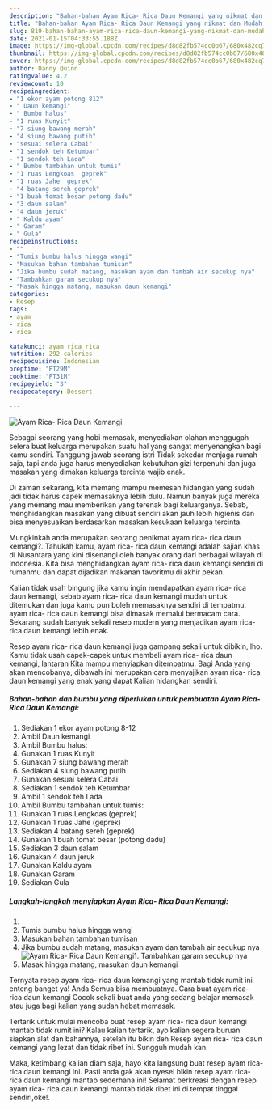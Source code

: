 ```yaml
---
description: "Bahan-bahan Ayam Rica- Rica Daun Kemangi yang nikmat dan Mudah Dibuat"
title: "Bahan-bahan Ayam Rica- Rica Daun Kemangi yang nikmat dan Mudah Dibuat"
slug: 819-bahan-bahan-ayam-rica-rica-daun-kemangi-yang-nikmat-dan-mudah-dibuat
date: 2021-01-15T04:33:55.188Z
image: https://img-global.cpcdn.com/recipes/d8d82fb574cc0b67/680x482cq70/ayam-rica-rica-daun-kemangi-foto-resep-utama.jpg
thumbnail: https://img-global.cpcdn.com/recipes/d8d82fb574cc0b67/680x482cq70/ayam-rica-rica-daun-kemangi-foto-resep-utama.jpg
cover: https://img-global.cpcdn.com/recipes/d8d82fb574cc0b67/680x482cq70/ayam-rica-rica-daun-kemangi-foto-resep-utama.jpg
author: Danny Quinn
ratingvalue: 4.2
reviewcount: 10
recipeingredient:
- "1 ekor ayam potong 812"
- " Daun kemangi"
- " Bumbu halus"
- "1 ruas Kunyit"
- "7 siung bawang merah"
- "4 siung bawang putih"
- "sesuai selera Cabai"
- "1 sendok teh Ketumbar"
- "1 sendok teh Lada"
- " Bumbu tambahan untuk tumis"
- "1 ruas Lengkoas  geprek"
- "1 ruas Jahe  geprek"
- "4 batang sereh geprek"
- "1 buah tomat besar potong dadu"
- "3 daun salam"
- "4 daun jeruk"
- " Kaldu ayam"
- " Garam"
- " Gula"
recipeinstructions:
- ""
- "Tumis bumbu halus hingga wangi"
- "Masukan bahan tambahan tumisan"
- "Jika bumbu sudah matang, masukan ayam dan tambah air secukup nya"
- "Tambahkan garam secukup nya"
- "Masak hingga matang, masukan daun kemangi"
categories:
- Resep
tags:
- ayam
- rica
- rica

katakunci: ayam rica rica 
nutrition: 292 calories
recipecuisine: Indonesian
preptime: "PT29M"
cooktime: "PT31M"
recipeyield: "3"
recipecategory: Dessert

---
```



![Ayam Rica- Rica Daun Kemangi](https://img-global.cpcdn.com/recipes/d8d82fb574cc0b67/680x482cq70/ayam-rica-rica-daun-kemangi-foto-resep-utama.jpg)

Sebagai seorang yang hobi memasak, menyediakan olahan menggugah selera buat keluarga merupakan suatu hal yang sangat menyenangkan bagi kamu sendiri. Tanggung jawab seorang istri Tidak sekedar menjaga rumah saja, tapi anda juga harus menyediakan kebutuhan gizi terpenuhi dan juga masakan yang dimakan keluarga tercinta wajib enak.

Di zaman  sekarang, kita memang mampu memesan hidangan yang sudah jadi tidak harus capek memasaknya lebih dulu. Namun banyak juga mereka yang memang mau memberikan yang terenak bagi keluarganya. Sebab, menghidangkan masakan yang dibuat sendiri akan jauh lebih higienis dan bisa menyesuaikan berdasarkan masakan kesukaan keluarga tercinta. 



Mungkinkah anda merupakan seorang penikmat ayam rica- rica daun kemangi?. Tahukah kamu, ayam rica- rica daun kemangi adalah sajian khas di Nusantara yang kini disenangi oleh banyak orang dari berbagai wilayah di Indonesia. Kita bisa menghidangkan ayam rica- rica daun kemangi sendiri di rumahmu dan dapat dijadikan makanan favoritmu di akhir pekan.

Kalian tidak usah bingung jika kamu ingin mendapatkan ayam rica- rica daun kemangi, sebab ayam rica- rica daun kemangi mudah untuk ditemukan dan juga kamu pun boleh memasaknya sendiri di tempatmu. ayam rica- rica daun kemangi bisa dimasak memalui bermacam cara. Sekarang sudah banyak sekali resep modern yang menjadikan ayam rica- rica daun kemangi lebih enak.

Resep ayam rica- rica daun kemangi juga gampang sekali untuk dibikin, lho. Kamu tidak usah capek-capek untuk membeli ayam rica- rica daun kemangi, lantaran Kita mampu menyiapkan ditempatmu. Bagi Anda yang akan mencobanya, dibawah ini merupakan cara menyajikan ayam rica- rica daun kemangi yang enak yang dapat Kalian hidangkan sendiri.

<!--inarticleads1-->

##### Bahan-bahan dan bumbu yang diperlukan untuk pembuatan Ayam Rica- Rica Daun Kemangi:

1. Sediakan 1 ekor ayam potong 8-12
1. Ambil  Daun kemangi
1. Ambil  Bumbu halus:
1. Gunakan 1 ruas Kunyit
1. Gunakan 7 siung bawang merah
1. Sediakan 4 siung bawang putih
1. Gunakan sesuai selera Cabai
1. Sediakan 1 sendok teh Ketumbar
1. Ambil 1 sendok teh Lada
1. Ambil  Bumbu tambahan untuk tumis:
1. Gunakan 1 ruas Lengkoas  (geprek)
1. Gunakan 1 ruas Jahe  (geprek)
1. Sediakan 4 batang sereh (geprek)
1. Gunakan 1 buah tomat besar (potong dadu)
1. Sediakan 3 daun salam
1. Gunakan 4 daun jeruk
1. Gunakan  Kaldu ayam
1. Gunakan  Garam
1. Sediakan  Gula




<!--inarticleads2-->

##### Langkah-langkah menyiapkan Ayam Rica- Rica Daun Kemangi:

1. 
1. Tumis bumbu halus hingga wangi
1. Masukan bahan tambahan tumisan
1. Jika bumbu sudah matang, masukan ayam dan tambah air secukup nya
<img src="//assets-global.cpcdn.com/assets/icons/button_play-2c75c40dde080a61004c1f40b05d8f140eaff45d7e9e6481dc71c63d2e7c4909.png" alt="Ayam Rica- Rica Daun Kemangi">1. Tambahkan garam secukup nya
1. Masak hingga matang, masukan daun kemangi




Ternyata resep ayam rica- rica daun kemangi yang mantab tidak rumit ini enteng banget ya! Anda Semua bisa membuatnya. Cara buat ayam rica- rica daun kemangi Cocok sekali buat anda yang sedang belajar memasak atau juga bagi kalian yang sudah hebat memasak.

Tertarik untuk mulai mencoba buat resep ayam rica- rica daun kemangi mantab tidak rumit ini? Kalau kalian tertarik, ayo kalian segera buruan siapkan alat dan bahannya, setelah itu bikin deh Resep ayam rica- rica daun kemangi yang lezat dan tidak ribet ini. Sungguh mudah kan. 

Maka, ketimbang kalian diam saja, hayo kita langsung buat resep ayam rica- rica daun kemangi ini. Pasti anda gak akan nyesel bikin resep ayam rica- rica daun kemangi mantab sederhana ini! Selamat berkreasi dengan resep ayam rica- rica daun kemangi mantab tidak ribet ini di tempat tinggal sendiri,oke!.

